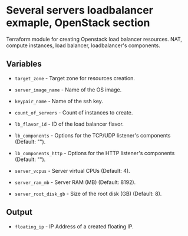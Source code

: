 # Several servers loadbalancer exmaple, OpenStack section

Terraform module for creating Openstack load balancer resources.
NAT, compute instances, load balancer, loadbalancer's components.

## Variables

  * `target_zone` - Target zone for resources creation.

  * `server_image_name` - Name of the OS image.

  * `keypair_name` - Name of the ssh key.

  * `count_of_servers` - Count of instances to create.

  * `lb_flavor_id` - ID of the load balancer flavor.

  * `lb_components` - Options for the TCP/UDP listener's components (Default: "").

  * `lb_components_http` - Options for the HTTP listener's components (Default: "").

  * `server_vcpus` - Server virtual CPUs (Default: 4).

  * `server_ram_mb` - Server RAM (MB) (Default: 8192).

  * `server_root_disk_gb` - Size of the root disk (GB) (Default: 8).

## Output

  * `floating_ip` - IP Address of a created floating IP.
